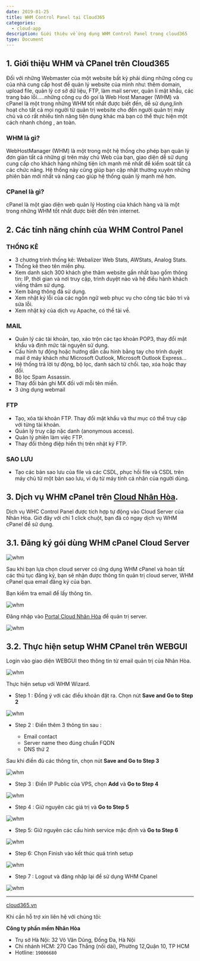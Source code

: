 ```yaml
---
date: 2019-01-25
title: WHM Control Panel tại Cloud365
categories:
  - cloud-app
description: Giới thiệu về ứng dụng WHM Control Panel trong cloud365
type: Document
---
```

## 1. Giới thiệu WHM và CPanel trên Cloud365

Đối với những Webmaster của một website bất kỳ phải dùng những công cụ của nhà cung cấp host để quản lý website của mình như: thêm domain, upload file, quản lý cơ sở dữ liệu, FTP, làm mail server, quản lí mật khẩu, các trang báo lỗi…..những công cụ đó gọi là Web Host Manager (WHM) và cPanel là một trong những WHM tốt nhất được biết đến, dễ sử dụng,linh hoạt cho tất cả mọi người từ quản trị website cho đến người quản trị máy chủ và có rất nhiều tính năng tiện dụng khác mà bạn có thể thực hiện một cách nhanh chóng , an toàn.

### WHM là gì?

WebHostManager (WHM) là một trong một hệ thống cho phép bạn quản lý đơn giản tất cả những gì trên máy chủ Web của bạn, giao diện dễ sử dụng cung cấp cho khách hàng những tiện ích mạnh mẽ nhất để kiểm soát tất cả các chức năng. Hệ thống này cũng giúp bạn cập nhật thường xuyên những phiên bản mới nhất và nâng cao giúp hệ thống quản lý mạnh mẽ hơn.

### CPanel là gì?

cPanel là một giao diện web quản lý Hosting của khách hàng và là một trong những WHM tốt nhất được biết đến trên internet.

## 2. Các tính năng chính của WHM Control Panel

### THỐNG KÊ

- 3 chương trình thống kê: Webalizer Web Stats, AWStats, Analog Stats.
- Thống kê theo tên miền phụ.
- Xem danh sách 300 khách ghe thăm website gần nhất bao gồm thông tin: IP, thời gian và nơi truy cập, trình duyệt nào và hệ điều hành khách viếng thăm sử dụng.
- Xem băng thông đã sử dụng.
- Xem nhật ký lỗi của các ngôn ngữ web phục vụ cho công tác bảo trì và sửa lỗi.
- Xem nhật ký của dịch vụ Apache, có thể tải về.

### MAIL

- Quản lý các tài khoản, tạo, xáo trộn các tạo khoản POP3, thay đổi mật khẩu và định mức tài nguyên sử dụng.
- Cấu hình tự động hoặc hướng dẫn cấu hình bằng tay cho trình duyệt mail ở máy khách như Microsoft Outlook, Microsoft Outlook Express…
- Hệ thống trả lời tự động, bộ lọc, danh sách từ chối. tạo, xóa hoặc thay đổi.
- Bộ lọc Spam Assassin.
- Thay đổi bản ghi MX đối với mỗi tên miền.
- 3 ứng dụng webmail

### FTP

- Tạo, xóa tài khoản FTP. Thay đổi mật khẩu và thư mục có thể truy cập với từng tài khoản.
- Quản lý truy cập nặc danh (anonymous access).
- Quản lý phiên làm việc FTP.
- Thay đổi thông điệp hiển thị trên nhật ký FTP.

### SAO LƯU

- Tạo các bản sao lưu của file và các CSDL, phục hồi file và CSDL trên máy chủ từ một bản sao lưu, ví dụ từ máy tính cá nhân của người dùng.

## 3. Dịch vụ WHM cPanel trên  <a href="https://nhanhoa.com/may-chu/may-chu-cloud-server.html" target="_blank">Cloud Nhân Hòa</a>.

Dịch vụ WHC Control Panel được tích hợp tự động vào Cloud Server của Nhân Hòa. Giờ đây với chỉ 1 click chuột, bạn đã có ngay dịch vụ WHM cPanel để sử dụng.

## 3.1. Đăng ký gói dùng WHM cPanel Cloud Server

![whm](/images/img-whm-cpanel/00.png)

Sau khi bạn lựa chọn cloud server có ứng dụng WHM cPanel và hoàn tất các thủ tục đăng ký, bạn sẽ nhận được thông tin quản trị cloud server, WHM cPanel qua email đăng ký của bạn.

Bạn kiểm tra email để lấy thông tin.

![whm](/images/img-whm-cpanel/01.png)

Đăng nhập vào <a href="https://portal.cloud365.vn/user/login/" target="_blank">Portal Cloud Nhân Hòa</a> để quản trị server.

![whm](/images/img-whm-cpanel/02.png)

## 3.2. Thực hiện setup WHM CPanel trên WEBGUI

Login vào giao diện WEBGUI theo thông tin từ email quản trị của Nhân Hòa.

![whm](/images/img-whm-cpanel/03.png)

Thực hiện setup với WHM Wizard. 

- Step 1 : Đồng ý với các điều khoản đặt ra. Chọn nút **Save and Go to Step 2**

![whm](/images/img-whm-cpanel/04.png)

- Step 2 : Điền thêm 3 thông tin sau :
	 
	 - Email contact
	 - Server name theo đúng chuẩn FQDN
	 - DNS thứ 2

Sau khi điền đủ các thông tin, chọn nút **Save and Go to Step 3**
	 
![whm](/images/img-whm-cpanel/05.png)

- Step 3 : Điền IP Public của VPS, chọn **Add** và **Go to Step 4**

![whm](/images/img-whm-cpanel/06.png)

- Step 4 : Giữ nguyên các giá trị và **Go to Step 5**

![whm](/images/img-whm-cpanel/07.png)

- Step 5: Giữ nguyên các cấu hình service mặc định và **Go to Step 6** 

![whm](/images/img-whm-cpanel/08.png)

- Step 6: Chọn Finish vào kết thúc quá trình setup

![whm](/images/img-whm-cpanel/09.png)

- Step 7 : Logout và đăng nhập lại để sử dụng WHM Cpanel

![whm](/images/img-whm-cpanel/10.png)

---
<a href="https://cloud365.vn/" target="_blank">cloud365.vn</a>

Khi cần hỗ trợ xin liên hệ với chúng tôi:

**Công ty phần mềm Nhân Hòa**
- Trụ sở Hà Nội: 32 Võ Văn Dũng, Đống Đa, Hà Nội
- Chi nhánh HCM: 270 Cao Thắng (nối dài), Phường 12,Quận 10, TP HCM
- Hotline: `19006680`